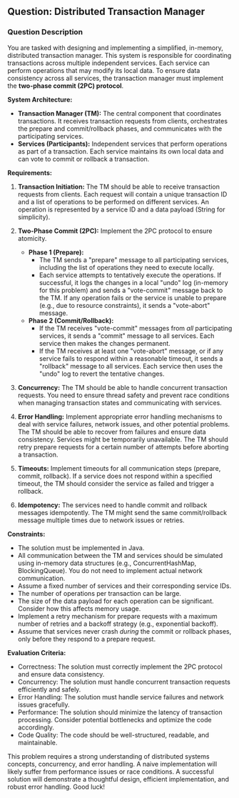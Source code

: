 ## Question: Distributed Transaction Manager

### Question Description

You are tasked with designing and implementing a simplified, in-memory, distributed transaction manager. This system is responsible for coordinating transactions across multiple independent services. Each service can perform operations that may modify its local data. To ensure data consistency across all services, the transaction manager must implement the **two-phase commit (2PC) protocol**.

**System Architecture:**

*   **Transaction Manager (TM):** The central component that coordinates transactions. It receives transaction requests from clients, orchestrates the prepare and commit/rollback phases, and communicates with the participating services.
*   **Services (Participants):** Independent services that perform operations as part of a transaction. Each service maintains its own local data and can vote to commit or rollback a transaction.

**Requirements:**

1.  **Transaction Initiation:** The TM should be able to receive transaction requests from clients. Each request will contain a unique transaction ID and a list of operations to be performed on different services. An operation is represented by a service ID and a data payload (String for simplicity).

2.  **Two-Phase Commit (2PC):** Implement the 2PC protocol to ensure atomicity.

    *   **Phase 1 (Prepare):**
        *   The TM sends a "prepare" message to all participating services, including the list of operations they need to execute locally.
        *   Each service attempts to tentatively execute the operations. If successful, it logs the changes in a local "undo" log (in-memory for this problem) and sends a "vote-commit" message back to the TM. If any operation fails or the service is unable to prepare (e.g., due to resource constraints), it sends a "vote-abort" message.
    *   **Phase 2 (Commit/Rollback):**
        *   If the TM receives "vote-commit" messages from *all* participating services, it sends a "commit" message to all services.  Each service then makes the changes permanent.
        *   If the TM receives at least one "vote-abort" message, or if any service fails to respond within a reasonable timeout, it sends a "rollback" message to all services. Each service then uses the "undo" log to revert the tentative changes.

3.  **Concurrency:** The TM should be able to handle concurrent transaction requests. You need to ensure thread safety and prevent race conditions when managing transaction states and communicating with services.

4.  **Error Handling:** Implement appropriate error handling mechanisms to deal with service failures, network issues, and other potential problems. The TM should be able to recover from failures and ensure data consistency.  Services might be temporarily unavailable. The TM should retry prepare requests for a certain number of attempts before aborting a transaction.

5.  **Timeouts:** Implement timeouts for all communication steps (prepare, commit, rollback). If a service does not respond within a specified timeout, the TM should consider the service as failed and trigger a rollback.

6.  **Idempotency:** The services need to handle commit and rollback messages idempotently. The TM might send the same commit/rollback message multiple times due to network issues or retries.

**Constraints:**

*   The solution must be implemented in Java.
*   All communication between the TM and services should be simulated using in-memory data structures (e.g., ConcurrentHashMap, BlockingQueue). You do not need to implement actual network communication.
*   Assume a fixed number of services and their corresponding service IDs.
*   The number of operations per transaction can be large.
*   The size of the data payload for each operation can be significant. Consider how this affects memory usage.
*   Implement a retry mechanism for prepare requests with a maximum number of retries and a backoff strategy (e.g., exponential backoff).
*   Assume that services never crash *during* the commit or rollback phases, only before they respond to a prepare request.

**Evaluation Criteria:**

*   Correctness: The solution must correctly implement the 2PC protocol and ensure data consistency.
*   Concurrency: The solution must handle concurrent transaction requests efficiently and safely.
*   Error Handling: The solution must handle service failures and network issues gracefully.
*   Performance: The solution should minimize the latency of transaction processing. Consider potential bottlenecks and optimize the code accordingly.
*   Code Quality: The code should be well-structured, readable, and maintainable.

This problem requires a strong understanding of distributed systems concepts, concurrency, and error handling.  A naive implementation will likely suffer from performance issues or race conditions. A successful solution will demonstrate a thoughtful design, efficient implementation, and robust error handling. Good luck!
